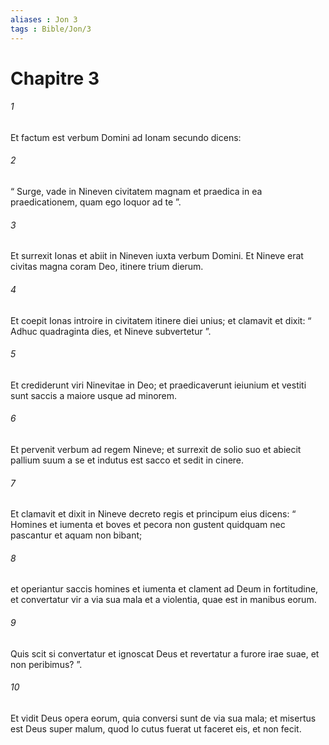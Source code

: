 ```yaml
---
aliases : Jon 3
tags : Bible/Jon/3
---
```


# Chapitre 3

###### 1
Et factum est verbum Domini ad Ionam secundo dicens:
###### 2
“ Surge, vade in Nineven civitatem magnam et praedica in ea praedicationem, quam ego loquor ad te ”. 
###### 3
Et surrexit Ionas et abiit in Nineven iuxta verbum Domini. Et Nineve erat civitas magna coram Deo, itinere trium dierum. 
###### 4
Et coepit Ionas introire in civitatem itinere diei unius; et clamavit et dixit: “ Adhuc quadraginta dies, et Nineve subvertetur ”.
###### 5
Et crediderunt viri Ninevitae in Deo; et praedicaverunt ieiunium et vestiti sunt saccis a maiore usque ad minorem. 
###### 6
Et pervenit verbum ad regem Nineve; et surrexit de solio suo et abiecit pallium suum a se et indutus est sacco et sedit in cinere. 
###### 7
Et clamavit et dixit in Nineve decreto regis et principum eius dicens: “ Homines et iumenta et boves et pecora non gustent quidquam nec pascantur et aquam non bibant; 
###### 8
et operiantur saccis homines et iumenta et clament ad Deum in fortitudine, et convertatur vir a via sua mala et a violentia, quae est in manibus eorum. 
###### 9
Quis scit si convertatur et ignoscat Deus et revertatur a furore irae suae, et non peribimus? ”.
###### 10
Et vidit Deus opera eorum, quia conversi sunt de via sua mala; et misertus est Deus super malum, quod lo cutus fuerat ut faceret eis, et non fecit. 
